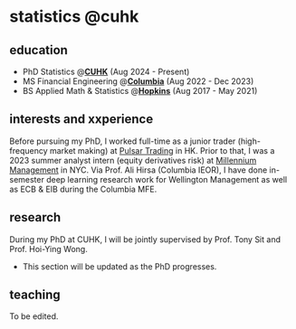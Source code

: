 # statistics @cuhk

## education 
- PhD Statistics @[**CUHK**](https://www.cuhk.edu.hk/english/index.html) (Aug 2024 - Present)
- MS Financial Engineering @[**Columbia**](https://www.columbia.edu) (Aug 2022 - Dec 2023)
- BS Applied Math & Statistics @[**Hopkins**](https://www.jhu.edu) (Aug 2017 - May 2021)

## interests and xxperience
Before pursuing my PhD, I worked full-time as a junior trader (high-frequency market making) at [Pulsar Trading](https://www.pulsar.com) in HK. Prior to that, I was a 2023 summer analyst intern (equity derivatives risk) at [Millennium Management](https://www.mlp.com) in NYC. Via Prof. Ali Hirsa (Columbia IEOR), I have done in-semester deep learning research work for Wellington Management as well as ECB & EIB during the Columbia MFE. 

## research 
During my PhD at CUHK, I will be jointly supervised by Prof. Tony Sit and Prof. Hoi-Ying Wong. 
- This section will be updated as the PhD progresses. 

## teaching
To be edited.
